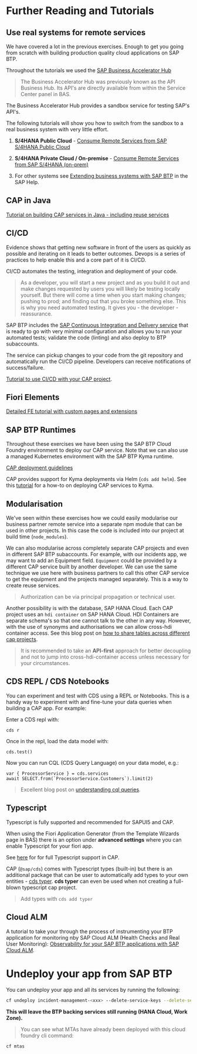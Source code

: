 # Further Reading and Tutorials

## Use real systems for remote services

We have covered a lot in the previous exercises. Enough to get you going from scratch with building production quality cloud applications on SAP BTP.

Throughout the tutorials we used the [SAP Business Accelerator Hub](api.sap.com)

> The Business Accelerator Hub was previously known as the API Business Hub. Its API's are directly available from within the Service Center panel in BAS.

The Business Accelerator Hub provides a sandbox service for testing SAP's API's.

The following tutorials will show you how to switch from the sandbox to a real business system with very little effort.

1. __S/4HANA Public Cloud__ - [Consume Remote Services from SAP S/4HANA Public Cloud](https://developers.sap.com/mission.btp-consume-external-service-cap.html)

2. __S/4HANA Private Cloud / On-premise__ - [Consume Remote Services from SAP S/4HANA (on-prem)](https://developers.sap.com/mission.btp-consume-external-service-s4hana-cap.html)

3. For other systems see [Extending business systems with SAP BTP](https://help.sap.com/docs/btp/sap-business-technology-platform/btp-extensions) in the SAP Help.

## CAP in Java

[Tutorial on building CAP services in Java - including reuse services](https://developers.sap.com/mission.cap-java-app.html)

## CI/CD

Evidence shows that getting new software in front of the users as quickly as possible and iterating on it leads to better outcomes. Devops is a series of practices to help enable this and a core part of it is CI/CD.

CI/CD automates the testing, integration and deployment of your code.

> As a developer, you will start a new project and as you build it out and make changes requested by users you will likely be testing locally yourself. But there will come a time when you start making changes; pushing to prod; and finding out that you broke something else. This is why you need automated testing. It gives you - the developer - reassurance.

SAP BTP includes the [SAP Continuous Integration and Delivery service](https://discovery-center.cloud.sap/serviceCatalog/continuous-integration--delivery?region=all) that is ready to go with very minimal configuration and allows you to run your automated tests; validate the code (linting) and also deploy to BTP subaccounts.

The service can pickup changes to your code from the git repository and automatically run the CI/CD pipeline. Developers can receive notifications of success/failure.

[Tutorial to use CI/CD with your CAP project](https://developers.sap.com/tutorials/cicd-start-cap.html).

## Fiori Elements

[Detailed FE tutorial with custom pages and extensions](https://github.com/SAP-samples/teched2023-DT262)

## SAP BTP Runtimes

Throughout these exercises we have been using the SAP BTP Cloud Foundry environment to deploy our CAP service. Note that we can also use a managed Kubernetes environment with the SAP BTP Kyma runtime.

[CAP deployment guidelines](https://cap.cloud.sap/docs/guides/deployment/)

CAP provides support for Kyma deployments via Helm (`cds add helm`). See this [tutorial](https://developers.sap.com/mission.btp-deploy-cap-kyma.html) for a how-to on deploying CAP services to Kyma.

## Modularisation

We've seen within these exercises how we could easily modularise our business partner remote service into a separate npm module that can be used in other projects. In this case the code is included into our project at build time (`node_modules`).

We can also modularise across completely separate CAP projects and even in different SAP BTP subaccounts. For example, with our incidents app, we may want to add an Equipment field. `Equipment` could be provided by a different CAP service built by another developer. We can use the same technique we use here with business partners to call this other CAP service to get the equipment and the projects managed separately. This is a way to create reuse services.

> Authorization can be via principal propagation or technical user.

Another possibility is with the database, SAP HANA Cloud. Each CAP project uses an `hdi container` on SAP HANA Cloud. HDI Containers are separate schema's so that one cannot talk to the other in any way.
However, with the use of synonyms and authorisations we can allow cross-hdi container access. See this blog post on [how to share tables across different cap projects](https://blogs.sap.com/2021/10/03/how-to-share-tables-across-different-cap-projects/).

> It is recommended to take an **API-first** approach for better decoupling and not to jump into cross-hdi-container access unless necessary for your circumstances.

## CDS REPL / CDS Notebooks

You can experiment and test with CDS using a REPL or Notebooks. This is a handy way to experiment with and fine-tune your data queries when building a CAP app. For example:

Enter a CDS repl with:

```
cds r
```

Once in the repl, load the data model with:

```
cds.test()
```

Now you can run CQL (CDS Query Language) on your data model, e.g.:

```
var { ProcessorService } = cds.services
await SELECT.from(`ProcessorService.Customers`).limit(2)
```

> Excellent blog post on [understanding cql queries](https://blogs.sap.com/2023/05/15/sapcap-understanding-cql-queries-node.js/).


## Typescript

Typescript is fully supported and recommended for SAPUI5 and CAP.

When using the Fiori Application Generator (from the Template Wizards page in BAS) there is an option under __advanced settings__ where you can enable Typescript for your fiori app.

See [here](https://cap.cloud.sap/docs/node.js/typescript#enable-typescript-support) for for full Typescript support in CAP.

CAP (`@sap/cds`) comes with Typescript types (built-in) but there is an additional package that can be user to automatically add types to your own entities - [cds typer](https://cap.cloud.sap/docs/tools/cds-typer#cds-typer-vscode). **cds typer** can even be used when not creating a full-blown typescript cap project.
> Add types with `cds add typer`

## Cloud ALM

A tutorial to take your through the process of instrumenting your BTP application for monitoring nby SAP Cloud ALM (Health Checks and Real User Monitoring): [Observability for your SAP BTP applications with SAP Cloud ALM](https://github.com/SAP-samples/teched2023-XP261).

# Undeploy your app from SAP BTP

You can undeploy your app and all its services by running the following:

```bash
cf undeploy incident-management-<xxx> --delete-service-keys --delete-services
```

__This will leave the BTP backing services still running (HANA Cloud, Work Zone).__

> You can see what MTAs have already been deployed with this cloud foundry cli command:
```
cf mtas
```

